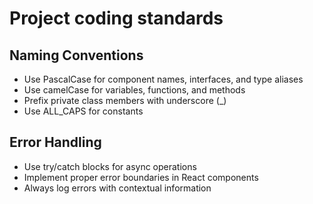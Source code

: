 # Project coding standards

## Naming Conventions

- Use PascalCase for component names, interfaces, and type aliases
- Use camelCase for variables, functions, and methods
- Prefix private class members with underscore (_)
- Use ALL_CAPS for constants

## Error Handling

- Use try/catch blocks for async operations
- Implement proper error boundaries in React components
- Always log errors with contextual information
